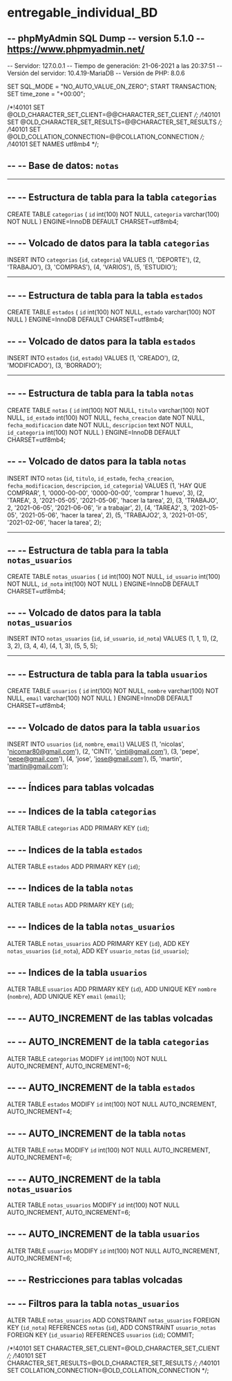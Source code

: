 # entregable_individual_BD

-- phpMyAdmin SQL Dump
-- version 5.1.0
-- https://www.phpmyadmin.net/
--
-- Servidor: 127.0.0.1
-- Tiempo de generación: 21-06-2021 a las 20:37:51
-- Versión del servidor: 10.4.19-MariaDB
-- Versión de PHP: 8.0.6

SET SQL_MODE = "NO_AUTO_VALUE_ON_ZERO";
START TRANSACTION;
SET time_zone = "+00:00";


/*!40101 SET @OLD_CHARACTER_SET_CLIENT=@@CHARACTER_SET_CLIENT */;
/*!40101 SET @OLD_CHARACTER_SET_RESULTS=@@CHARACTER_SET_RESULTS */;
/*!40101 SET @OLD_COLLATION_CONNECTION=@@COLLATION_CONNECTION */;
/*!40101 SET NAMES utf8mb4 */;

--
-- Base de datos: `notas`
--

-- --------------------------------------------------------

--
-- Estructura de tabla para la tabla `categorias`
--

CREATE TABLE `categorias` (
  `id` int(100) NOT NULL,
  `categoria` varchar(100) NOT NULL
) ENGINE=InnoDB DEFAULT CHARSET=utf8mb4;

--
-- Volcado de datos para la tabla `categorias`
--

INSERT INTO `categorias` (`id`, `categoria`) VALUES
(1, 'DEPORTE'),
(2, 'TRABAJO'),
(3, 'COMPRAS'),
(4, 'VARIOS'),
(5, 'ESTUDIO');

-- --------------------------------------------------------

--
-- Estructura de tabla para la tabla `estados`
--

CREATE TABLE `estados` (
  `id` int(100) NOT NULL,
  `estado` varchar(100) NOT NULL
) ENGINE=InnoDB DEFAULT CHARSET=utf8mb4;

--
-- Volcado de datos para la tabla `estados`
--

INSERT INTO `estados` (`id`, `estado`) VALUES
(1, 'CREADO'),
(2, 'MODIFICADO'),
(3, 'BORRADO');

-- --------------------------------------------------------

--
-- Estructura de tabla para la tabla `notas`
--

CREATE TABLE `notas` (
  `id` int(100) NOT NULL,
  `titulo` varchar(100) NOT NULL,
  `id_estado` int(100) NOT NULL,
  `fecha_creacion` date NOT NULL,
  `fecha_modificacion` date NOT NULL,
  `descripcion` text NOT NULL,
  `id_categoria` int(100) NOT NULL
) ENGINE=InnoDB DEFAULT CHARSET=utf8mb4;

--
-- Volcado de datos para la tabla `notas`
--

INSERT INTO `notas` (`id`, `titulo`, `id_estado`, `fecha_creacion`, `fecha_modificacion`, `descripcion`, `id_categoria`) VALUES
(1, 'HAY QUE COMPRAR', 1, '0000-00-00', '0000-00-00', 'comprar 1 huevo', 3),
(2, 'TAREA', 3, '2021-05-05', '2021-05-06', 'hacer la tarea', 2),
(3, 'TRABAJO', 2, '2021-06-05', '2021-06-06', 'ir a trabajar', 2),
(4, 'TAREA2', 3, '2021-05-05', '2021-05-06', 'hacer la tarea', 2),
(5, 'TRABAJO2', 3, '2021-01-05', '2021-02-06', 'hacer la tarea', 2);

-- --------------------------------------------------------

--
-- Estructura de tabla para la tabla `notas_usuarios`
--

CREATE TABLE `notas_usuarios` (
  `id` int(100) NOT NULL,
  `id_usuario` int(100) NOT NULL,
  `id_nota` int(100) NOT NULL
) ENGINE=InnoDB DEFAULT CHARSET=utf8mb4;

--
-- Volcado de datos para la tabla `notas_usuarios`
--

INSERT INTO `notas_usuarios` (`id`, `id_usuario`, `id_nota`) VALUES
(1, 1, 1),
(2, 3, 2),
(3, 4, 4),
(4, 1, 3),
(5, 5, 5);

-- --------------------------------------------------------

--
-- Estructura de tabla para la tabla `usuarios`
--

CREATE TABLE `usuarios` (
  `id` int(100) NOT NULL,
  `nombre` varchar(100) NOT NULL,
  `email` varchar(100) NOT NULL
) ENGINE=InnoDB DEFAULT CHARSET=utf8mb4;

--
-- Volcado de datos para la tabla `usuarios`
--

INSERT INTO `usuarios` (`id`, `nombre`, `email`) VALUES
(1, 'nicolas', 'nicomar80@gmail.com'),
(2, 'CINTI', 'cinti@gmail.com'),
(3, 'pepe', 'pepe@gmail.com'),
(4, 'jose', 'jose@gmail.com'),
(5, 'martin', 'martin@gmail.com');

--
-- Índices para tablas volcadas
--

--
-- Indices de la tabla `categorias`
--
ALTER TABLE `categorias`
  ADD PRIMARY KEY (`id`);

--
-- Indices de la tabla `estados`
--
ALTER TABLE `estados`
  ADD PRIMARY KEY (`id`);

--
-- Indices de la tabla `notas`
--
ALTER TABLE `notas`
  ADD PRIMARY KEY (`id`);

--
-- Indices de la tabla `notas_usuarios`
--
ALTER TABLE `notas_usuarios`
  ADD PRIMARY KEY (`id`),
  ADD KEY `notas_usuarios` (`id_nota`),
  ADD KEY `usuario_notas` (`id_usuario`);

--
-- Indices de la tabla `usuarios`
--
ALTER TABLE `usuarios`
  ADD PRIMARY KEY (`id`),
  ADD UNIQUE KEY `nombre` (`nombre`),
  ADD UNIQUE KEY `email` (`email`);

--
-- AUTO_INCREMENT de las tablas volcadas
--

--
-- AUTO_INCREMENT de la tabla `categorias`
--
ALTER TABLE `categorias`
  MODIFY `id` int(100) NOT NULL AUTO_INCREMENT, AUTO_INCREMENT=6;

--
-- AUTO_INCREMENT de la tabla `estados`
--
ALTER TABLE `estados`
  MODIFY `id` int(100) NOT NULL AUTO_INCREMENT, AUTO_INCREMENT=4;

--
-- AUTO_INCREMENT de la tabla `notas`
--
ALTER TABLE `notas`
  MODIFY `id` int(100) NOT NULL AUTO_INCREMENT, AUTO_INCREMENT=6;

--
-- AUTO_INCREMENT de la tabla `notas_usuarios`
--
ALTER TABLE `notas_usuarios`
  MODIFY `id` int(100) NOT NULL AUTO_INCREMENT, AUTO_INCREMENT=6;

--
-- AUTO_INCREMENT de la tabla `usuarios`
--
ALTER TABLE `usuarios`
  MODIFY `id` int(100) NOT NULL AUTO_INCREMENT, AUTO_INCREMENT=6;

--
-- Restricciones para tablas volcadas
--

--
-- Filtros para la tabla `notas_usuarios`
--
ALTER TABLE `notas_usuarios`
  ADD CONSTRAINT `notas_usuarios` FOREIGN KEY (`id_nota`) REFERENCES `notas` (`id`),
  ADD CONSTRAINT `usuario_notas` FOREIGN KEY (`id_usuario`) REFERENCES `usuarios` (`id`);
COMMIT;

/*!40101 SET CHARACTER_SET_CLIENT=@OLD_CHARACTER_SET_CLIENT */;
/*!40101 SET CHARACTER_SET_RESULTS=@OLD_CHARACTER_SET_RESULTS */;
/*!40101 SET COLLATION_CONNECTION=@OLD_COLLATION_CONNECTION */;

